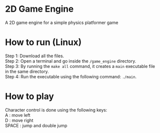 # 2D Game Engine

A 2D game engine for a simple physics platformer game 

# How to run (Linux)

Step 1: Download all the files. \
Step 2: Open a terminal and go inside the `/game_engine` directory. \
Step 3: By running the `make all` command, it creates a `main` executable file in the same directory.  \
Step 4: Run the executable using the following command: `./main`. 

# How to play

Character control is done using the following keys: \
A : move left \
D : move right \
SPACE : jump and double jump 


